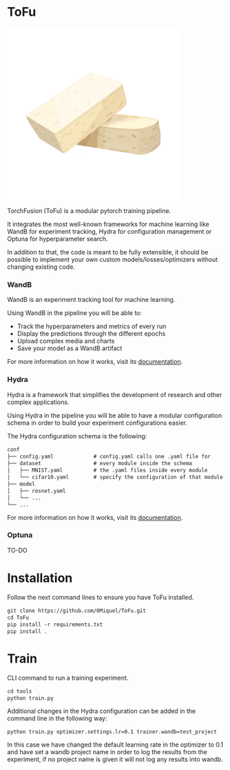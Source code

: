 # ToFu
<img src="media/tofu.png" alt="drawing" width="400"/>

TorchFusion (ToFu) is a modular pytorch training pipeline.

It integrates the most well-known frameworks for machine learning like WandB for experiment 
tracking, Hydra for configuration management or Optuna for hyperparameter search.

In addition to that, the code is meant to be fully extensible, it should be possible to
implement your own custom models/losses/optimizers without changing 
existing code.


### WandB
WandB is an experiment tracking tool for machine learning.

Using WandB in the pipeline you will be able to:
- Track the hyperparameters and metrics of every run
- Display the predictions through the different epochs
- Upload complex media and charts
- Save your model as a WandB artifact

For more information on how it works, visit its [documentation](https://docs.wandb.ai/).


### Hydra
Hydra is a framework that simplifies the development of research and other complex applications.

Using Hydra in the pipeline you will be able to have a modular configuration schema in order 
to build your experiment configurations easier.

The Hydra configuration schema is the following:
```
conf
├── config.yaml             # config.yaml calls one .yaml file for 
├── dataset                 # every module inside the schema
│   ├── MNIST.yaml          # the .yaml files inside every module
│   └── cifar10.yaml        # specify the configuration of that module   
├── model                   
│   ├── resnet.yaml         
│   └── ...   
└── ...
```
For more information on how it works, visit its [documentation](https://hydra.cc/docs/intro/).


### Optuna
TO-DO


# Installation
Follow the next command lines to ensure you have ToFu installed.
```commandline
git clone https://github.com/0Miquel/ToFu.git
cd ToFu
pip install -r requirements.txt
pip install .
```

# Train 
CLI command to run a training experiment.
```
cd tools
python train.py 
```
Additional changes in the Hydra configuration can be added in the command line 
in the following way:
```
python train.py optimizer.settings.lr=0.1 trainer.wandb=test_project
```
In this case we have changed the default learning rate in the optimizer to 0.1 and
have set a wandb project name in order to log the results from the experiment,
if no project name is given it will not log any results into wandb.
